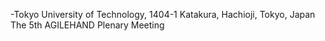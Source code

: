 -Tokyo University of Technology, 1404-1 Katakura, Hachioji, Tokyo, Japan
The 5th AGILEHAND Plenary Meeting
